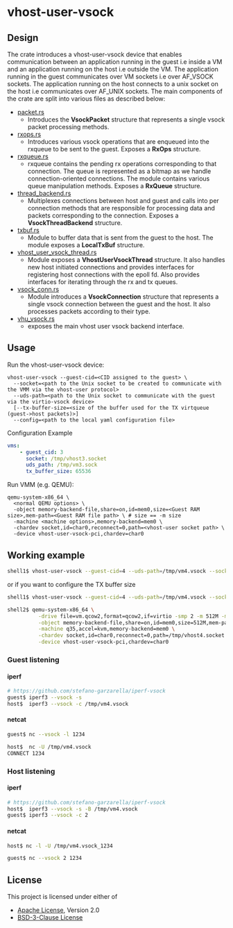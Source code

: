 # vhost-user-vsock

## Design

The crate introduces a vhost-user-vsock device that enables communication between an
application running in the guest i.e inside a VM and an application running on the
host i.e outside the VM. The application running in the guest communicates over VM
sockets i.e over AF_VSOCK sockets. The application running on the host connects to a
unix socket on the host i.e communicates over AF_UNIX sockets. The main components of
the crate are split into various files as described below:

- [packet.rs](src/packet.rs)
  - Introduces the **VsockPacket** structure that represents a single vsock packet
  processing methods.
- [rxops.rs](src/rxops.rs)
  - Introduces various vsock operations that are enqueued into the rxqueue to be sent to the
  guest. Exposes a **RxOps** structure.
- [rxqueue.rs](src/rxqueue.rs)
  - rxqueue contains the pending rx operations corresponding to that connection. The queue is
  represented as a bitmap as we handle connection-oriented connections. The module contains
  various queue manipulation methods. Exposes a **RxQueue** structure.
- [thread_backend.rs](src/thread_backend.rs)
  - Multiplexes connections between host and guest and calls into per connection methods that
  are responsible for processing data and packets corresponding to the connection. Exposes a
  **VsockThreadBackend** structure.
- [txbuf.rs](src/txbuf.rs)
  - Module to buffer data that is sent from the guest to the host. The module exposes a **LocalTxBuf**
  structure.
- [vhost_user_vsock_thread.rs](src/vhost_user_vsock_thread.rs)
  - Module exposes a **VhostUserVsockThread** structure. It also handles new host initiated
  connections and provides interfaces for registering host connections with the epoll fd. Also
  provides interfaces for iterating through the rx and tx queues.
- [vsock_conn.rs](src/vsock_conn.rs)
  - Module introduces a **VsockConnection** structure that represents a single vsock connection
  between the guest and the host. It also processes packets according to their type.
- [vhu_vsock.rs](src/vhu_vsock.rs)
  - exposes the main vhost user vsock backend interface.

## Usage

Run the vhost-user-vsock device:
```
vhost-user-vsock --guest-cid=<CID assigned to the guest> \
  --socket=<path to the Unix socket to be created to communicate with the VMM via the vhost-user protocol>
  --uds-path=<path to the Unix socket to communicate with the guest via the virtio-vsock device>
  [--tx-buffer-size=<size of the buffer used for the TX virtqueue (guest->host packets)>]
  --config=<path to the local yaml configuration file>
```

Configuration Example

```yaml
vms:
    - guest_cid: 3
      socket: /tmp/vhost3.socket
      uds_path: /tmp/vm3.sock
      tx_buffer_size: 65536
```

Run VMM (e.g. QEMU):

```
qemu-system-x86_64 \
  <normal QEMU options> \
  -object memory-backend-file,share=on,id=mem0,size=<Guest RAM size>,mem-path=<Guest RAM file path> \ # size == -m size
  -machine <machine options>,memory-backend=mem0 \
  -chardev socket,id=char0,reconnect=0,path=<vhost-user socket path> \
  -device vhost-user-vsock-pci,chardev=char0
```

## Working example

```sh
shell1$ vhost-user-vsock --guest-cid=4 --uds-path=/tmp/vm4.vsock --socket=/tmp/vhost4.socket
```
or if you want to configure the TX buffer size
```sh
shell1$ vhost-user-vsock --guest-cid=4 --uds-path=/tmp/vm4.vsock --socket=/tmp/vhost4.socket --tx-buffer-size=65536
```

```sh
shell2$ qemu-system-x86_64 \
          -drive file=vm.qcow2,format=qcow2,if=virtio -smp 2 -m 512M -mem-prealloc \
          -object memory-backend-file,share=on,id=mem0,size=512M,mem-path="/dev/hugepages" \
          -machine q35,accel=kvm,memory-backend=mem0 \
          -chardev socket,id=char0,reconnect=0,path=/tmp/vhost4.socket \
          -device vhost-user-vsock-pci,chardev=char0
```

### Guest listening

#### iperf

```sh
# https://github.com/stefano-garzarella/iperf-vsock
guest$ iperf3 --vsock -s
host$  iperf3 --vsock -c /tmp/vm4.vsock
```

#### netcat

```sh
guest$ nc --vsock -l 1234

host$  nc -U /tmp/vm4.vsock
CONNECT 1234
```

### Host listening

#### iperf

```sh
# https://github.com/stefano-garzarella/iperf-vsock
host$  iperf3 --vsock -s -B /tmp/vm4.vsock
guest$ iperf3 --vsock -c 2
```

#### netcat

```sh
host$ nc -l -U /tmp/vm4.vsock_1234

guest$ nc --vsock 2 1234
```

## License

This project is licensed under either of

- [Apache License](http://www.apache.org/licenses/LICENSE-2.0), Version 2.0
- [BSD-3-Clause License](https://opensource.org/licenses/BSD-3-Clause)
